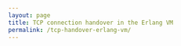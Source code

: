 ```yaml
---
layout: page
title: TCP connection handover in the Erlang VM
permalink: /tcp-handover-erlang-vm/
---
```


